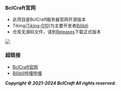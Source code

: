 ### BclCraft官网

- 此项目是BclCraft服务器官网开源版本
- Tiking([Tiking-010](https://github.com/Tiking-010/))为主要开发者[Bilibili](https://space.bilibili.com/432065554)
- 仓库无源码文件，请到[Releases](https://github.com/BclCraft/BclCraft.github.io/releases)下载正式版本


![](https://s1.imagehub.cc/images/2024/02/04/fc21a5262cecec005d2ced1a80b2160e.md.png)
### 超链接
- [BclCraft官网](http://www.bclcraft.cn/)
- [Bilibili哔哩哔哩](https://space.bilibili.com/594581297)

  
**_Copyright © 2021-2024 BclCraft All rights reserved._**

